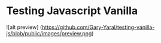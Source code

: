 # Testing Javascript Vanilla 

![alt preview]
(https://github.com/Gary-Yaral/testing-vanilla-js/blob/public/images/preview.png)
